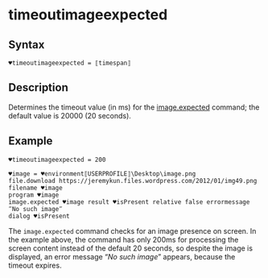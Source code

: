 # timeoutimageexpected

## Syntax

```G1ANT
♥timeoutimageexpected = ⟦timespan⟧
```

## Description

Determines the timeout value (in ms) for the [image.expected](https://manual.g1ant.com/link/G1ANT.Addon/G1ANT.Addon.Images/G1ANT.Addon.Images/Commands/ImageExpectedCommand.md) command; the default value is 20000 (20 seconds).

## Example

```G1ANT
♥timeoutimageexpected = 200

♥image = ♥environment⟦USERPROFILE⟧\Desktop\image.png
file.download https://jeremykun.files.wordpress.com/2012/01/img49.png filename ♥image
program ♥image
image.expected ♥image result ♥isPresent relative false errormessage ‴No such image‴
dialog ♥isPresent
```

The `image.expected` command checks for an image presence on screen. In the example above, the command has only 200ms for processing the screen content instead of the default 20 seconds, so despite the image is displayed, an error message “*No such image*” appears, because the timeout expires.
